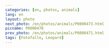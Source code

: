 ```yaml
---
categories: [en, photos, animals]
lang: en
layout: photo
next_photo: /en/photos/animals/P0000473.html
picname: P0000470
prev_photo: /en/photos/animals/P0000471.html
tags: [Fotofalle, Leopard]
---
```

